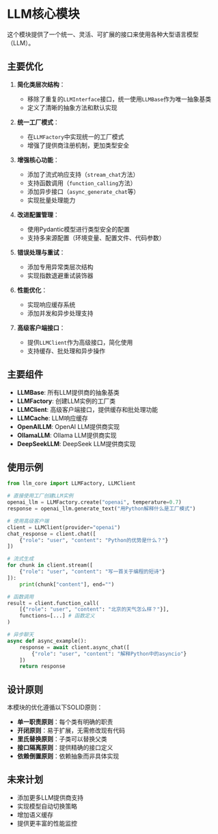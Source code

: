# LLM核心模块

这个模块提供了一个统一、灵活、可扩展的接口来使用各种大型语言模型（LLM）。

## 主要优化

1. **简化类层次结构**：
   - 移除了重复的`LLMInterface`接口，统一使用`LLMBase`作为唯一抽象基类
   - 定义了清晰的抽象方法和默认实现

2. **统一工厂模式**：
   - 在`LLMFactory`中实现统一的工厂模式
   - 增强了提供商注册机制，更加类型安全

3. **增强核心功能**：
   - 添加了流式响应支持（`stream_chat`方法）
   - 支持函数调用（`function_calling`方法）
   - 添加异步接口（`async_generate_chat`等）
   - 实现批量处理能力

4. **改进配置管理**：
   - 使用Pydantic模型进行类型安全的配置
   - 支持多来源配置（环境变量、配置文件、代码参数）

5. **错误处理与重试**：
   - 添加专用异常类层次结构
   - 实现指数退避重试装饰器

6. **性能优化**：
   - 实现响应缓存系统
   - 添加并发和异步处理支持

7. **高级客户端接口**：
   - 提供`LLMClient`作为高级接口，简化使用
   - 支持缓存、批处理和异步操作

## 主要组件

- **LLMBase**: 所有LLM提供商的抽象基类
- **LLMFactory**: 创建LLM实例的工厂类
- **LLMClient**: 高级客户端接口，提供缓存和批处理功能
- **LLMCache**: LLM响应缓存
- **OpenAILLM**: OpenAI LLM提供商实现
- **OllamaLLM**: Ollama LLM提供商实现
- **DeepSeekLLM**: DeepSeek LLM提供商实现

## 使用示例

```python
from llm_core import LLMFactory, LLMClient

# 直接使用工厂创建LLM实例
openai_llm = LLMFactory.create("openai", temperature=0.7)
response = openai_llm.generate_text("用Python解释什么是工厂模式")

# 使用高级客户端
client = LLMClient(provider="openai")
chat_response = client.chat([
    {"role": "user", "content": "Python的优势是什么？"}
])

# 流式生成
for chunk in client.stream([
    {"role": "user", "content": "写一首关于编程的短诗"}
]):
    print(chunk["content"], end="")

# 函数调用
result = client.function_call(
    [{"role": "user", "content": "北京的天气怎么样？"}],
    functions=[...] # 函数定义
)

# 异步聊天
async def async_example():
    response = await client.async_chat([
        {"role": "user", "content": "解释Python中的asyncio"}
    ])
    return response
```

## 设计原则

本模块的优化遵循以下SOLID原则：

- **单一职责原则**：每个类有明确的职责
- **开闭原则**：易于扩展，无需修改现有代码
- **里氏替换原则**：子类可以替换父类
- **接口隔离原则**：提供精确的接口定义
- **依赖倒置原则**：依赖抽象而非具体实现

## 未来计划

- 添加更多LLM提供商支持
- 实现模型自动切换策略
- 增加语义缓存
- 提供更丰富的性能监控 
